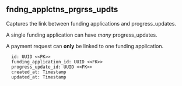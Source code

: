 ## fndng_applctns_prgrss_updts

Captures the link between funding applications and progress_updates.

A single funding application can have *many* progress_updates.

A payment request can **only** be linked to one funding application.

```
  id: UUID <<PK>>
  funding_application_id: UUID <<FK>>
  progress_update_id: UUID <<FK>>
  created_at: Timestamp
  updated_at: Timestamp
```